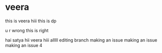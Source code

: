 # veera
this is veera
hiii this is dp

u r wrong this is right

hai satya
hii veera
hiii alllll
editing branch
making an issue
making an issue 
making an issue 4
